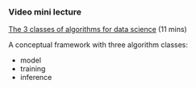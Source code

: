 ### Video mini lecture

[The 3 classes of algorithms for data science](https://www.dropbox.com/s/al7kmi9pv0xp0e8/wk1_vid1_algorithms4ds.mp4?dl=0) (11 mins)

A conceptual framework with three algorithm classes:
* model
* training
* inference

